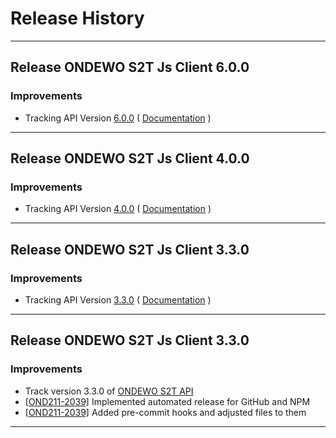 # Release History

***************** 
## Release ONDEWO S2T Js Client 6.0.0 
 
### Improvements 
 * Tracking API Version [6.0.0](https://github.com/ondewo/ondewo-s2t-api/releases/tag/6.0.0) ( [Documentation](https://ondewo.github.io/ondewo-s2t-api/) ) 


*****************
## Release ONDEWO S2T Js Client 4.0.0

### Improvements
* Tracking API Version [4.0.0](https://github.com/ondewo/ondewo-s2t-api/releases/tag/4.0.0) ( [Documentation](https://ondewo.github.io/ondewo-s2t-api/) )


*****************

## Release ONDEWO S2T Js Client 3.3.0

### Improvements
* Tracking API Version [3.3.0](https://github.com/ondewo/ondewo-s2t-api/releases/tag/3.3.0) ( [Documentation](https://ondewo.github.io/ondewo-s2t-api/) )


*****************

## Release ONDEWO S2T Js Client 3.3.0

### Improvements
* Track version 3.3.0 of [ONDEWO S2T API](https://github.com/ondewo/ondewo-s2t-api/releases/3.3.0)
* [[OND211-2039]](https://ondewo.atlassian.net/browse/OND211-2039) Implemented automated release for GitHub and NPM
* [[OND211-2039]](https://ondewo.atlassian.net/browse/OND211-2039) Added pre-commit hooks and adjusted files to them


*****************
